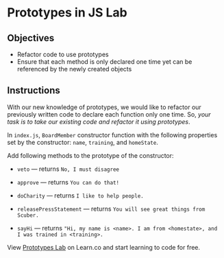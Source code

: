# Prototypes in JS Lab

## Objectives
+ Refactor code to use prototypes
+ Ensure that each method is only declared one time yet can be referenced by the newly created objects

## Instructions
With our new knowledge of prototypes, we would like to refactor our previously written code to declare each function only one time.  So, *your task is to take our existing code and refactor it using prototypes*.

In `index.js`, `BoardMember` constructor function with the following properties set by the constructor: `name`, `training`, and `homeState`.

Add following methods to the prototype of the constructor:
+ `veto` — returns `No, I must disagree`

+ `approve` — returns `You can do that!`

+ `doCharity` — returns `I like to help people.`

+ `releasePressStatement` — returns `You will see great things from Scuber.`

+ `sayHi` — returns `"Hi, my name is <name>. I am from <homestate>, and I was trained in <training>.`

<p class='util--hide'>View <a href='https://learn.co/lessons/js-object-oriented-prototypes-lab' title='js-object-oriented-prototypes-lab'>Prototypes Lab</a> on Learn.co and start learning to code for free.</p>
